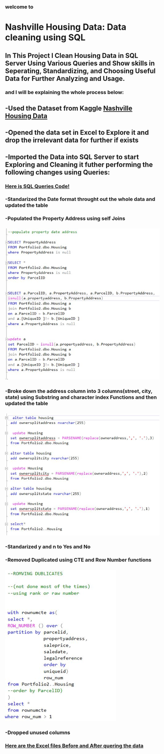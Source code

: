 ### welcome to
# Nashville Housing Data: Data cleaning using SQL
## In This Project I Clean Housing Data in SQL Server Using Various Queries and Show skills in Seperating, Standardizing, and Choosing Useful Data for Further Analyzing and Usage.
### and I will be explaining the whole process below:
## -Used the Dataset from Kaggle [Nashville Housing Data](https://www.kaggle.com/datasets/tmthyjames/nashville-housing-data)
## -Opened the data set in Excel to Explore it and drop the irrelevant data for further if exists
## -Imported the Data into SQL Server to start Exploring and Cleaning it futher performing the following changes using Queries:
   ###            [Here is SQL Queries Code!](https://github.com/safaamukhtar/PortfolioProjects/blob/DATA-CLEANING-IN-SQL/DATA%20CLEANING%20WITH%20SQL%20QUERIES%20PROJECT.sql)
   ### -Standarized the Date format throught out the whole data and updated the table
   ### -Populated the Property Address using self Joins
   ### ![Populate Address](images/populate.JPG)
   ### -Broke down the address column into 3 columns(street, city, state) using Substring and character index Functions and then updated the table
   ### ![Break down columns](images/parsename.JPG)
   ### -Standarized y and n to Yes and No
   ### -Removed Duplicated using CTE and Row Number functions
   ### ![Remove duplicates](images/duplicates.JPG)
   ### -Dropped unused columns 
###               [Here are the Excel files Before and After quering the data](https://github.com/safaamukhtar/PortfolioProjects/blob/DATA-CLEANING-IN-SQL/Nashville%20Housing%20Data%20Before%20and%20After%20Cleaning%20with%20SQL.zip)
